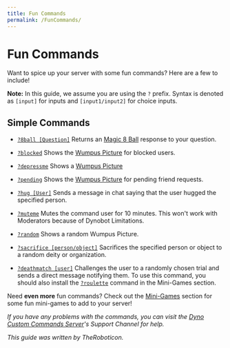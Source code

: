 ```yaml
---
title: Fun Commands
permalink: /FunCommands/
---
```


# Fun Commands
Want to spice up your server with some fun commands? Here are a few to include!  

**Note:** In this guide, we assume you are using the ``?`` prefix. Syntax is denoted as ``[input]`` for inputs and ``[input1/input2]`` for choice inputs.

## Simple Commands
- [`?8ball [Question]`](https://github.com/DynoCC/Dyno-Custom-Commands/blob/master/Fun%20Commands/8ball.txt) Returns an [Magic 8 Ball](https://en.wikipedia.org/wiki/Magic_8-Ball) response to your question.
  
- [`?blocked`](https://github.com/DynoCC/Dyno-Custom-Commands/blob/master/Fun%20Commands/blocked.txt) Shows the [Wumpus Picture](https://dynocc.xyz/files/wumpus.PNG) for blocked users.
  
- [`?depressme`](https://github.com/DynoCC/Dyno-Custom-Commands/blob/master/Fun%20Commands/depressme.txt) Shows a [Wumpus Picture](https://dynocc.tk/files/alone.png)

- [`?pending`](https://github.com/DynoCC/Dyno-Custom-Commands/blob/master/Fun%20Commands/pending.txt) Shows the [Wumpus Picture](https://dynocc.xyz/files/pending.png) for pending friend requests.
  
- [`?hug [User]`](https://github.com/DynoCC/Dyno-Custom-Commands/blob/master/Fun%20Commands/hug.txt) Sends a message in chat saying that the user hugged the specified person.  
  
- [`?muteme`](https://github.com/DynoCC/Dyno-Custom-Commands/blob/master/Fun%20Commands/muteme.txt) Mutes the command user for 10 minutes. This won't work with Moderators because of Dynobot Limitations.  
  
- [`?random`](https://github.com/DynoCC/Dyno-Custom-Commands/blob/master/Fun%20Commands/muteme.txt) Shows a random Wumpus Picture.  
  
- [`?sacrifice [person/object]`](https://github.com/DynoCC/Dyno-Custom-Commands/blob/master/Fun%20Commands/sacrifice.txt) Sacrifices the specified person or object to a random deity or organization.

- [`?deathmatch [user]`](https://github.com/DynoCC/Dyno-Custom-Commands/blob/master/Fun%20Commands/deathmatch.txt) Challenges the user to a randomly chosen trial and sends a direct message notifying them. To use this command, you should also install the [`?roulette`](https://github.com/DynoCC/Dyno-Custom-Commands/blob/master/Fun%20Commands/Mini-Games/roulette.txt) command in the Mini-Games section.
  
Need **even more** fun commands? Check out the [Mini-Games](https://www.dynocc.xyz/FunCommands/MiniGames) section for some fun mini-games to add to your server!

*If you have any problems with the commands, you can visit the [Dyno Custom Commands Server](https://discord.gg/D3K3Fqz)'s Support Channel for help.*

*This guide was written by TheRoboticon.*
